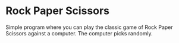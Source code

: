# Rock Paper Scissors

Simple program where you can play the classic game of Rock Paper Scissors against a computer.  The computer picks randomly.

